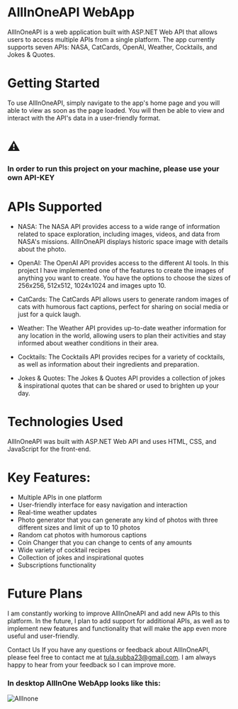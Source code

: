 # AllInOneAPI WebApp
AllInOneAPI is a web application built with ASP.NET Web API that allows users to access multiple APIs from a single platform. The app currently supports seven APIs: NASA, CatCards, OpenAI, Weather, Cocktails, and Jokes & Quotes.

# Getting Started
To use AllInOneAPI, simply navigate to the app's home page and you will able to view as soon as the page loaded. You will then be able to view and interact with the API's data in a user-friendly format.
# :warning: <h3>In order to run this project on your machine, please use your own API-KEY</h3>
# APIs Supported
* NASA:
The NASA API provides access to a wide range of information related to space exploration, including images, videos, and data from NASA's missions. AllInOneAPI displays historic space image with details about the photo.

* OpenAI:
The OpenAI API provides access to the different AI tools. In this project I have implemented one of the features to create the images of anything you want to create. You have the options to choose the sizes of 256x256, 512x512, 1024x1024 and images upto 10.

* CatCards:
The CatCards API allows users to generate random images of cats with humorous fact captions, perfect for sharing on social media or just for a quick laugh.

* Weather:
The Weather API provides up-to-date weather information for any location in the world, allowing users to plan their activities and stay informed about weather conditions in their area.

* Cocktails:
The Cocktails API provides recipes for a variety of cocktails, as well as information about their ingredients and preparation.

* Jokes & Quotes:
The Jokes & Quotes API provides a collection of jokes & inspirational quotes that can be shared or used to brighten up your day.

# Technologies Used
AllInOneAPI was built with ASP.NET Web API and uses HTML, CSS, and JavaScript for the front-end.

# Key Features:
* Multiple APIs in one platform
* User-friendly interface for easy navigation and interaction
* Real-time weather updates
* Photo generator that you can generate any kind of photos with three different sizes and limit of up to 10 photos
* Random cat photos with humorous captions
* Coin Changer that you can change to cents of any amounts
* Wide variety of cocktail recipes
* Collection of jokes and inspirational quotes
* Subscriptions functionality
# Future Plans
I am constantly working to improve AllInOneAPI and add new APIs to this platform. In the future, I plan to add support for additional APIs, as well as to implement new features and functionality that will make the app even more useful and user-friendly.

Contact Us
If you have any questions or feedback about AllInOneAPI, please feel free to contact me at tula.subba23@gmail.com. I am always happy to hear from your feedback so I can improve more.

### In desktop AllInOne WebApp looks like this:
![AllInone](https://user-images.githubusercontent.com/25064570/230246227-3fc66559-5ed8-49ee-9ba6-06b3576e6f2a.png)

